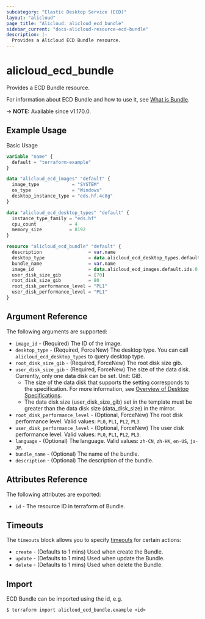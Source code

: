 ```yaml
---
subcategory: "Elastic Desktop Service (ECD)"
layout: "alicloud"
page_title: "Alicloud: alicloud_ecd_bundle"
sidebar_current: "docs-alicloud-resource-ecd-bundle"
description: |-
  Provides a Alicloud ECD Bundle resource.
---
```


# alicloud_ecd_bundle

Provides a ECD Bundle resource.

For information about ECD Bundle and how to use it, see [What is Bundle](https://www.alibabacloud.com/help/en/wuying-workspace/developer-reference/api-ecd-2020-09-30-createbundle).

-> **NOTE:** Available since v1.170.0.

## Example Usage

Basic Usage

```terraform
variable "name" {
  default = "terraform-example"
}

data "alicloud_ecd_images" "default" {
  image_type            = "SYSTEM"
  os_type               = "Windows"
  desktop_instance_type = "eds.hf.4c8g"
}

data "alicloud_ecd_desktop_types" "default" {
  instance_type_family = "eds.hf"
  cpu_count            = 4
  memory_size          = 8192
}

resource "alicloud_ecd_bundle" "default" {
  description                 = var.name
  desktop_type                = data.alicloud_ecd_desktop_types.default.ids.0
  bundle_name                 = var.name
  image_id                    = data.alicloud_ecd_images.default.ids.0
  user_disk_size_gib          = [70]
  root_disk_size_gib          = 80
  root_disk_performance_level = "PL1"
  user_disk_performance_level = "PL1"
}
```

## Argument Reference

The following arguments are supported:

* `image_id` - (Required) The ID of the image.
* `desktop_type` - (Required, ForceNew) The desktop type. You can call `alicloud_ecd_desktop_types` to query desktop type.
* `root_disk_size_gib` - (Required, ForceNew) The root disk size gib.
* `user_disk_size_gib` - (Required, ForceNew) The size of the data disk. Currently, only one data disk can be set. Unit: GiB.
  - The size of the data disk that supports the setting corresponds to the specification. For more information, see [Overview of Desktop Specifications](https://help.aliyun.com/document_detail/188609.htm?spm=a2c4g.11186623.0.0.6406297bE0U5DG).
  - The data disk size (user_disk_size_gib) set in the template must be greater than the data disk size (data_disk_size) in the mirror.
* `root_disk_performance_level` - (Optional, ForceNew) The root disk performance level. Valid values: `PL0`, `PL1`, `PL2`, `PL3`.
* `user_disk_performance_level` - (Optional, ForceNew) The user disk performance level. Valid values: `PL0`, `PL1`, `PL2`, `PL3`.
* `language` - (Optional) The language. Valid values: `zh-CN`, `zh-HK`, `en-US`, `ja-JP`.
* `bundle_name` - (Optional) The name of the bundle.
* `description` - (Optional)  The description of the bundle.

## Attributes Reference

The following attributes are exported:

* `id` - The resource ID in terraform of Bundle.

## Timeouts

The `timeouts` block allows you to specify [timeouts](https://www.terraform.io/docs/configuration-0-11/resources.html#timeouts) for certain actions:

* `create` - (Defaults to 1 mins) Used when create the Bundle.
* `update` - (Defaults to 1 mins) Used when update the Bundle.
* `delete` - (Defaults to 1 mins) Used when delete the Bundle.

## Import

ECD Bundle can be imported using the id, e.g.

```shell
$ terraform import alicloud_ecd_bundle.example <id>
```
